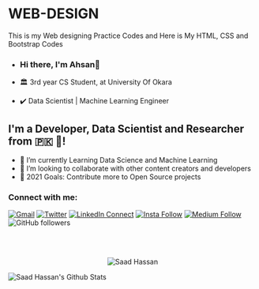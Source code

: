 # WEB-DESIGN
This is my Web designing Practice Codes and Here is My HTML,  CSS and Bootstrap Codes


-  ### Hi there, I'm Ahsan👋

- :classical_building: 3rd year CS Student, at University Of Okara
- :heavy_check_mark: Data Scientist |  Machine Learning Engineer 

## I'm a Developer, Data Scientist and Researcher from :pakistan: 👋!
- 🔭 I’m currently Learning  Data Science and Machine Learning 
- 👯 I’m looking to collaborate with other content creators and developers
- 🥅 2021 Goals: Contribute more to Open Source projects

### Connect with me:

[![Gmail](https://img.shields.io/badge/%20-Send%20Mail-black?color=14171A&labelColor=ef5350&logo=gmail&logoColor=ffffff)](mailto:saadhaxxan@ieee.org?subject=From%20GitHub&body=Hi,%20there.%20Found%20you%20from%20GitHub.)
[![Twitter](https://img.shields.io/twitter/url/https/twitter.com/cloudposse.svg?style=social&label=Follow%20%40saadhassan)](https://twitter.com/Haxxansaad)
[![LinkedIn Connect](https://img.shields.io/badge/%20-Connect-black?color=14171A&labelColor=212121&logo=linkedin&logoColor=ffffff)](https://www.linkedin.com/in/saad-haxxan/)
[![Insta Follow](https://img.shields.io/badge/%20-Follow-black?color=14171A&labelColor=d81b60&logo=instagram&logoColor=ffffff)](https://www.instagram.com/saadhaxxan/)
[![Medium Follow](https://img.shields.io/badge/%20-Follow-black?color=14171A&labelColor=050404&logo=medium&logoColor=ffffff)](https://medium.com/@saadhaxxan)
![GitHub followers](https://img.shields.io/github/followers/saadhaxxan?label=followers&style=social)

<br />
<br />
<p align="center"> <img src="https://komarev.com/ghpvc/?username=saadhaxxan" alt="Saad Hassan" /> </p>
 <img align="left" alt="Saad Hassan's Github Stats" src="https://github-readme-stats.vercel.app/api?username=saadhaxxan&show_icons=true&hide_border=true" />
